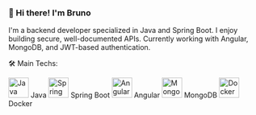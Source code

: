 ### 👋 Hi there! I'm Bruno
I'm a backend developer specialized in Java and Spring Boot. I enjoy building secure, well-documented APIs. Currently working with Angular, MongoDB, and JWT-based authentication.

🛠️ Main Techs: 
<p> <img src="https://cdn.jsdelivr.net/gh/devicons/devicon/icons/java/java-original.svg" alt="Java" width="40" height="40"/> 
Java
<img src="https://cdn.jsdelivr.net/gh/devicons/devicon/icons/spring/spring-original.svg" alt="Spring Boot" width="40" height="40"/> 
Spring Boot
<img src="https://cdn.jsdelivr.net/gh/devicons/devicon/icons/angularjs/angularjs-original.svg" alt="Angular" width="40" height="40"/> 
Angular
<img src="https://cdn.jsdelivr.net/gh/devicons/devicon/icons/mongodb/mongodb-original.svg" alt="MongoDB" width="40" height="40"/> 
MongoDB
<img src="https://cdn.jsdelivr.net/gh/devicons/devicon/icons/docker/docker-original.svg" alt="Docker" width="40" height="40"/> 
Docker
